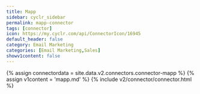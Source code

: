 ```yaml
---
title: Mapp
sidebar: cyclr_sidebar
permalink: mapp-connector
tags: [connector]
icon: https://my.cyclr.com/api/ConnectorIcon/16945
default_header: false
category: Email Marketing
categories: [Email Marketing,Sales]
showv1content: false
---
```

{% assign connectordata = site.data.v2.connectors.connector-mapp %}
{% assign v1content = 'mapp.md' %}
{% include v2/connector/connector.html %}	
